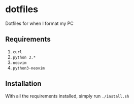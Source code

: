 # dotfiles
Dotfiles for when I format my PC


## Requirements

1. `curl`
2. `python 3.*`
3. `neovim`
4. `python3-neovim`


## Installation


With all the requirements installed, simply run
`./install.sh`
